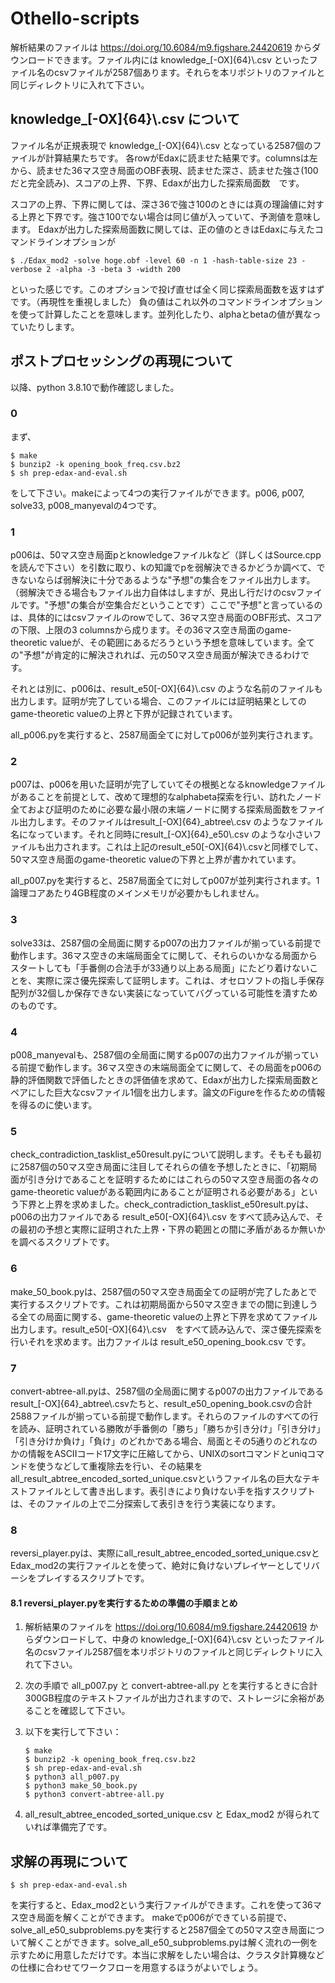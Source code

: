 # Othello-scripts

解析結果のファイルは https://doi.org/10.6084/m9.figshare.24420619 からダウンロードできます。ファイル内には knowledge\_[-OX]{64}\\.csv といったファイル名のcsvファイルが2587個あります。それらを本リポジトリのファイルと同じディレクトリに入れて下さい。

## knowledge\_[-OX]{64}\\.csv について

ファイル名が正規表現で knowledge\_[-OX]{64}\\.csv となっている2587個のファイルが計算結果たちです。
各rowがEdaxに読ませた結果です。columnsは左から、読ませた36マス空き局面のOBF表現、読ませた深さ、読ませた強さ(100だと完全読み)、スコアの上界、下界、Edaxが出力した探索局面数　です。

スコアの上界、下界に関しては、深さ36で強さ100のときには真の理論値に対する上界と下界です。強さ100でない場合は同じ値が入っていて、予測値を意味します。
Edaxが出力した探索局面数に関しては、正の値のときはEdaxに与えたコマンドラインオプションが
```
$ ./Edax_mod2 -solve hoge.obf -level 60 -n 1 -hash-table-size 23 -verbose 2 -alpha -3 -beta 3 -width 200
```
といった感じです。このオプションで投げ直せば全く同じ探索局面数を返すはずです。（再現性を重視しました）
負の値はこれ以外のコマンドラインオプションを使って計算したことを意味します。並列化したり、alphaとbetaの値が異なっていたりします。

## ポストプロセッシングの再現について

以降、python 3.8.10で動作確認しました。

### 0

まず、
```
$ make
$ bunzip2 -k opening_book_freq.csv.bz2
$ sh prep-edax-and-eval.sh
```
をして下さい。makeによって4つの実行ファイルができます。p006, p007, solve33, p008\_manyevalの4つです。

### 1

p006は、50マス空き局面pとknowledgeファイルkなど（詳しくはSource.cppを読んで下さい）を引数に取り、kの知識でpを弱解決できるかどうか調べて、できないならば弱解決に十分であるような"予想"の集合をファイル出力します。（弱解決できる場合もファイル出力自体はしますが、見出し行だけのcsvファイルです。"予想"の集合が空集合だということです）ここで"予想"と言っているのは、具体的にはcsvファイルのrowでして、36マス空き局面のOBF形式、スコアの下限、上限の3 columnsから成ります。その36マス空き局面のgame-theoretic valueが、その範囲にあるだろうという予想を意味しています。全ての"予想"が肯定的に解決されれば、元の50マス空き局面が解決できるわけです。

それとは別に、p006は、result\_e50[-OX]{64}\\.csv のような名前のファイルも出力します。証明が完了している場合、このファイルには証明結果としてのgame-theoretic valueの上界と下界が記録されています。

all\_p006.pyを実行すると、2587局面全てに対してp006が並列実行されます。

### 2

p007は、p006を用いた証明が完了していてその根拠となるknowledgeファイルがあることを前提として、改めて理想的なalphabeta探索を行い、訪れたノード全ておよび証明のために必要な最小限の末端ノードに関する探索局面数をファイル出力します。そのファイルはresult\_[-OX]{64}\_abtree\\.csv のようなファイル名になっています。それと同時にresult\_[-OX]{64}\_e50\\.csv のような小さいファイルも出力されます。これは上記のresult\_e50[-OX]{64}\\.csvと同様でして、50マス空き局面のgame-theoretic valueの下界と上界が書かれています。

all\_p007.pyを実行すると、2587局面全てに対してp007が並列実行されます。1論理コアあたり4GB程度のメインメモリが必要かもしれません。

### 3

solve33は、2587個の全局面に関するp007の出力ファイルが揃っている前提で動作します。36マス空きの末端局面全てに関して、それらのいかなる局面からスタートしても「手番側の合法手が33通り以上ある局面」にたどり着けないことを、実際に深さ優先探索して証明します。これは、オセロソフトの指し手保存配列が32個しか保存できない実装になっていてバグっている可能性を潰すためのものです。

### 4

p008\_manyevalも、2587個の全局面に関するp007の出力ファイルが揃っている前提で動作します。36マス空きの末端局面全てに関して、その局面をp006の静的評価関数で評価したときの評価値を求めて、Edaxが出力した探索局面数とペアにした巨大なcsvファイル1個を出力します。論文のFigureを作るための情報を得るのに使います。

### 5

check\_contradiction\_tasklist\_e50result.pyについて説明します。そもそも最初に2587個の50マス空き局面に注目してそれらの値を予想したときに、「初期局面が引き分けであることを証明するためにはこれらの50マス空き局面の各々のgame-theoretic valueがある範囲内にあることが証明される必要がある」という下界と上界を求めました。check\_contradiction\_tasklist\_e50result.pyは、 p006の出力ファイルである result\_e50[-OX]{64}\\.csv をすべて読み込んで、その最初の予想と実際に証明された上界・下界の範囲との間に矛盾があるか無いかを調べるスクリプトです。

### 6

make\_50\_book.pyは、2587個の50マス空き局面全ての証明が完了したあとで実行するスクリプトです。これは初期局面から50マス空きまでの間に到達しうる全ての局面に関する、game-theoretic valueの上界と下界を求めてファイル出力します。result\_e50[-OX]{64}\\.csv　をすべて読み込んで、深さ優先探索を行いそれを求めます。出力ファイルは result\_e50\_opening\_book.csv です。

### 7

convert-abtree-all.pyは、2587個の全局面に関するp007の出力ファイルであるresult\_[-OX]{64}\_abtree\\.csvたちと、result\_e50\_opening\_book.csvの合計2588ファイルが揃っている前提で動作します。それらのファイルのすべての行を読み、証明されている勝敗が手番側の「勝ち」「勝ちか引き分け」「引き分け」「引き分けか負け」「負け」のどれかである場合、局面とその5通りのどれなのかの情報をASCIIコード17文字に圧縮してから、UNIXのsortコマンドとuniqコマンドを使うなどして重複除去を行い、その結果をall\_result\_abtree\_encoded\_sorted\_unique.csvというファイル名の巨大なテキストファイルとして書き出します。表引きにより負けない手を指すスクリプトは、そのファイルの上で二分探索して表引きを行う実装になります。

### 8

reversi\_player.pyは、実際にall\_result\_abtree\_encoded\_sorted\_unique.csvとEdax\_mod2の実行ファイルとを使って、絶対に負けないプレイヤーとしてリバーシをプレイするスクリプトです。

#### 8.1 reversi\_player.pyを実行するための準備の手順まとめ

1. 解析結果のファイルを https://doi.org/10.6084/m9.figshare.24420619 からダウンロードして、中身の knowledge\_[-OX]{64}\\.csv といったファイル名のcsvファイル2587個を本リポジトリのファイルと同じディレクトリに入れて下さい。
1. 次の手順で all\_p007.py と convert-abtree-all.py とを実行するときに合計300GB程度のテキストファイルが出力されますので、ストレージに余裕があることを確認して下さい。
1. 以下を実行して下さい：

    ```
    $ make
    $ bunzip2 -k opening_book_freq.csv.bz2
    $ sh prep-edax-and-eval.sh
    $ python3 all_p007.py
    $ python3 make_50_book.py
    $ python3 convert-abtree-all.py
    ```
1. all\_result\_abtree\_encoded\_sorted\_unique.csv と Edax\_mod2 が得られていれば準備完了です。

## 求解の再現について

```
$ sh prep-edax-and-eval.sh
```
を実行すると、Edax\_mod2という実行ファイルができます。これを使って36マス空き局面を解くことができます。
makeでp006ができている前提で、solve\_all\_e50\_subproblems.pyを実行すると2587個全ての50マス空き局面について解くことができます。solve\_all\_e50\_subproblems.pyは解く流れの一例を示すために用意しただけです。本当に求解をしたい場合は、クラスタ計算機などの仕様に合わせてワークフローを用意するほうがよいでしょう。
